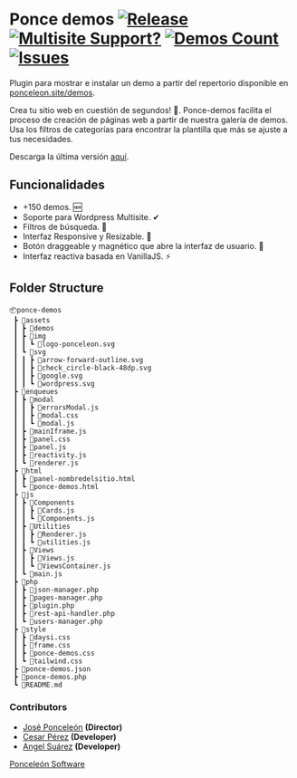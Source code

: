 # Ponce demos [![Release](https://img.shields.io/github/v/release/Ponceleon-Software/ponce-demos?color=green&logo=wordpress)](https://github.com/Ponceleon-Software/ponce-admin/releases/tag/V2.0.0) [![Multisite Support?](https://img.shields.io/badge/MU-YES-green.svg)](https://shields.io/) [![Demos Count](https://img.shields.io/badge/Demos-153-blue.svg)](https://shields.io/) [![Issues](https://img.shields.io/github/issues/ponceleon-software/ponce-demos?logo=Github)](https://shields.io)

Plugin para mostrar e instalar un demo a partir del repertorio disponible en [ponceleon.site/demos](https://ponceleon.site/demos).

Crea tu sitio web en cuestión de segundos! 🎉. Ponce-demos facilita el proceso de creación de páginas web a partir de nuestra galería de demos. Usa los filtros de categorías para encontrar la plantilla que más se ajuste a tus necesidades.

Descarga la última versión [aquí](https://github.com/Ponceleon-Software/ponce-demos/releases).

## Funcionalidades

- +150 demos. 🆕
- Soporte para Wordpress Multisite. ✔
- Filtros de búsqueda. 🔎
- Interfaz Responsive y Resizable. 🤏
- Botón draggeable y magnético que abre la interfaz de usuario. 🧲
- Interfaz reactiva basada en VanillaJS. ⚡

## Folder Structure

```
📦ponce-demos
 ┣ 📂assets
 ┃ ┣ 📂demos
 ┃ ┣ 📂img
 ┃ ┃ ┗ 📜logo-ponceleon.svg
 ┃ ┗ 📂svg
 ┃ ┃ ┣ 📜arrow-forward-outline.svg
 ┃ ┃ ┣ 📜check_circle-black-48dp.svg
 ┃ ┃ ┣ 📜google.svg
 ┃ ┃ ┗ 📜wordpress.svg
 ┣ 📂enqueues
 ┃ ┣ 📂modal
 ┃ ┃ ┣ 📜errorsModal.js
 ┃ ┃ ┣ 📜modal.css
 ┃ ┃ ┗ 📜modal.js
 ┃ ┣ 📜mainIframe.js
 ┃ ┣ 📜panel.css
 ┃ ┣ 📜panel.js
 ┃ ┣ 📜reactivity.js
 ┃ ┗ 📜renderer.js
 ┣ 📂html
 ┃ ┣ 📜panel-nombredelsitio.html
 ┃ ┗ 📜ponce-demos.html
 ┣ 📂js
 ┃ ┣ 📂Components
 ┃ ┃ ┣ 📜Cards.js
 ┃ ┃ ┗ 📜Components.js
 ┃ ┣ 📂Utilities
 ┃ ┃ ┣ 📜Renderer.js
 ┃ ┃ ┗ 📜utilities.js
 ┃ ┣ 📂Views
 ┃ ┃ ┣ 📜Views.js
 ┃ ┃ ┗ 📜ViewsContainer.js
 ┃ ┗ 📜main.js
 ┣ 📂php
 ┃ ┣ 📜json-manager.php
 ┃ ┣ 📜pages-manager.php
 ┃ ┣ 📜plugin.php
 ┃ ┣ 📜rest-api-handler.php
 ┃ ┗ 📜users-manager.php
 ┣ 📂style
 ┃ ┣ 📜daysi.css
 ┃ ┣ 📜frame.css
 ┃ ┣ 📜ponce-demos.css
 ┃ ┗ 📜tailwind.css
 ┣ 📜ponce-demos.json
 ┣ 📜ponce-demos.php
 ┗ 📜README.md

```

### Contributors

- [José Ponceleón](https://github.com/ponceleon "@ponceleon") **(Director)**
- [Cesar Pérez](https://github.com/cesaraugp "@cesaraugp") **(Developer)**
- [Angel Suárez](https://github.com/angeljsb "@angeljsb") **(Developer)**

[Ponceleón Software](https://github.com/Ponceleon-Software "Ponceleón Software")
